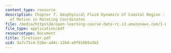 ```yaml
---
content_type: resource
description: Chapter 7. Geophysical Fluid Dynamics of Coastal Region - 7.1 Equations
  of Motion in Rotating Coordinates
file: /media/https%3A/open-learning-course-data-rc.s3.amazonaws.com/1-63-advanced-fluid-dynamics-of-the-environment-fall-2002/3a7c71c4526ead4c12b4a9f916b5a3b2_71rotcoor.pdf
file_type: application/pdf
resourcetype: Document
title: 71rotcoor.pdf
uid: 3a7c71c4-526e-ad4c-12b4-a9f916b5a3b2
---
```

